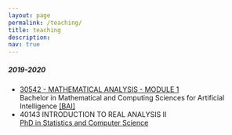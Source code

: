 ```yaml
---
layout: page
permalink: /teaching/
title: teaching
description: 
nav: true
---
```


##### 2019-2020

* [30542 - MATHEMATICAL ANALYSIS - MODULE 1](http://didattica.unibocconi.eu/ts/tsn_anteprima.php?cod_ins=30542&anno=2021&IdPag=6351)  
Bachelor in Mathematical and Computing Sciences for Artificial Intelligence
[[BAI]](https://www.unibocconi.eu/wps/wcm/connect/Bocconi/SitoPubblico_EN/Navigation+Tree/Home/programs/bachelor+of+science/Mathematical+and+Computing+Sciences+for+Artificial+Intelligence/)  
* 40143 INTRODUCTION TO REAL ANALYSIS II  
[PhD in Statistics and Computer Science](https://www.unibocconi.eu/wps/wcm/connect/bocconi/sitopubblico_en/navigation+tree/home/programs/phd/phd+in+statistics+and+computer+science)



